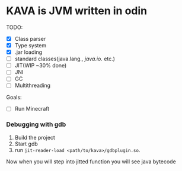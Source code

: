 # KAVA is JVM written in odin

TODO:
- [X] Class parser
- [X] Type system
- [X] .jar loading
- [ ] standard classes(java.lang.*, java.io.* etc.)
- [ ] JIT(WIP ~30% done)
- [ ] JNI
- [ ] GC
- [ ] Multithreading

Goals:
- [ ] Run Minecraft


### Debugging with gdb

1. Build the project
2. Start gdb
3. run `jit-reader-load <path/to/kava>/gdbplugin.so`.

Now when you will step into jitted function you will see java bytecode
